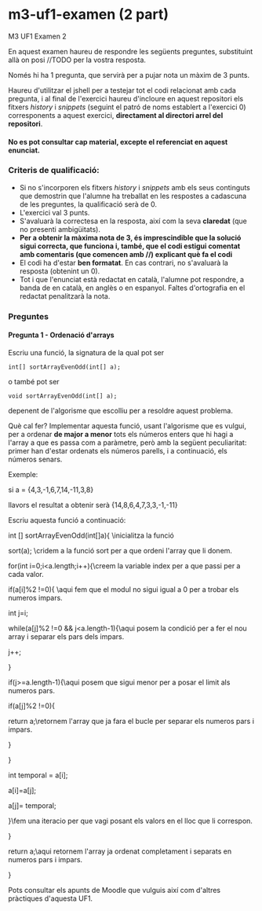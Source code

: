 # m3-uf1-examen (2 part)
M3 UF1 Examen 2

En aquest examen haureu de respondre les següents preguntes, substituint allà on posi //TODO per la vostra resposta.

Només hi ha 1 pregunta, que servirà per a pujar nota un màxim de 3 punts.

Haureu d'utilitzar el jshell per a testejar tot el codi relacionat amb cada pregunta, i al final de l'exercici 
haureu d'incloure en aquest repositori els fitxers _history_ i _snippets_ (seguint el patró de noms establert a l'exercici 0) 
corresponents a aquest exercici, **directament al directori arrel del repositori**.

#### No es pot consultar cap material, excepte el referenciat en aquest enunciat.

### Criteris de qualificació:
* Si no s'incorporen els fitxers _history_ i _snippets_ amb els seus continguts que demostrin que l'alumne ha treballat en les respostes a cadascuna de les preguntes, la qualificació serà de 0.
* L'exercici val 3 punts.
* S'avaluarà la correctesa en la resposta, així com la seva **claredat** (que no presenti ambigüitats).
* **Per a obtenir la màxima nota de 3, és imprescindible que la solució sigui correcta, que funciona i, també, que el codi estigui comentat amb comentaris (que comencen amb //) explicant què fa el codi**
* El codi ha d'estar **ben formatat**. En cas contrari, no s'avaluarà la resposta (obtenint un 0).
* Tot i que l'enunciat està redactat en català, l'alumne pot respondre, a banda de en català, en anglès o en espanyol. Faltes d'ortografia en el redactat penalitzarà la nota.

### Preguntes

#### Pregunta 1 - Ordenació d'arrays

Escriu una funció, la signatura de la qual pot ser

```
int[] sortArrayEvenOdd(int[] a);
```

o també pot ser

```
void sortArrayEvenOdd(int[] a);
```

depenent de l'algorisme que escolliu per a resoldre aquest problema.


Què cal fer? Implementar aquesta funció, usant l'algorisme que es vulgui, per a ordenar **de major a menor** tots els números enters que hi hagi a l'array a que es passa com a paràmetre, però amb la següent peculiaritat: primer han d'estar ordenats els números parells, i a continuació, els números senars. 

Exemple:

si a = {4,3,-1,6,7,14,-11,3,8}

llavors el resultat a obtenir serà {14,8,6,4,7,3,3,-1,-11}

Escriu aquesta funció a continuació:


int [] sortArrayEvenOdd(int[]a){ \\inicialitza la funció

sort(a); \\cridem a la funció sort per a que ordeni l'array que li donem.

for(int i=0;i<a.length;i++){\\creem la variable index per a que passi per a cada valor.

if(a[i]%2 !=0){ \\aqui fem que el modul no sigui igual a 0 per a trobar els numeros impars.

int j=i;

while(a[j]%2 !=0 && j<a.length-1){\\aqui posem la condició per a fer el nou array i separar els pars dels impars.

j++;

}

if(j>=a.length-1){\\aqui posem que sigui menor per a posar el limit als numeros pars.

if(a[j]%2 !=0){

return a;\\retornem l'array que ja fara el bucle per separar els numeros pars i impars.

}

}

int temporal = a[i];

a[i]=a[j];

a[j]= temporal;

}\\fem una iteracio per que vagi posant els valors en el lloc que li correspon.

}

return a;\\aqui retornem l'array ja ordenat completament i separats en numeros pars i impars.

}

Pots consultar els apunts de Moodle que vulguis així com d'altres pràctiques d'aquesta UF1.
